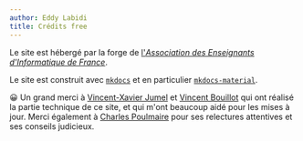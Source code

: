 ```yaml
---
author: Eddy Labidi
title: Crédits free
---
```


Le site est hébergé par la forge de [l'*Association des Enseignants d'Informatique de France*](https://aeif.fr/index.php/accueil/).

Le site est construit avec [`mkdocs`](https://www.mkdocs.org/) et en particulier [`mkdocs-material`](https://squidfunk.github.io/mkdocs-material/).

😀 Un grand merci à  [Vincent-Xavier Jumel](https://forge.aeif.fr/vincentxavier) et [Vincent Bouillot](https://gitlab.com/bouillotvincent) qui ont réalisé la partie technique de ce site, et qui m'ont beaucoup aidé pour les mises à jour. Merci également à [Charles Poulmaire](https://forge.aeif.fr/cpoulmaire) pour ses relectures attentives et ses conseils judicieux.

